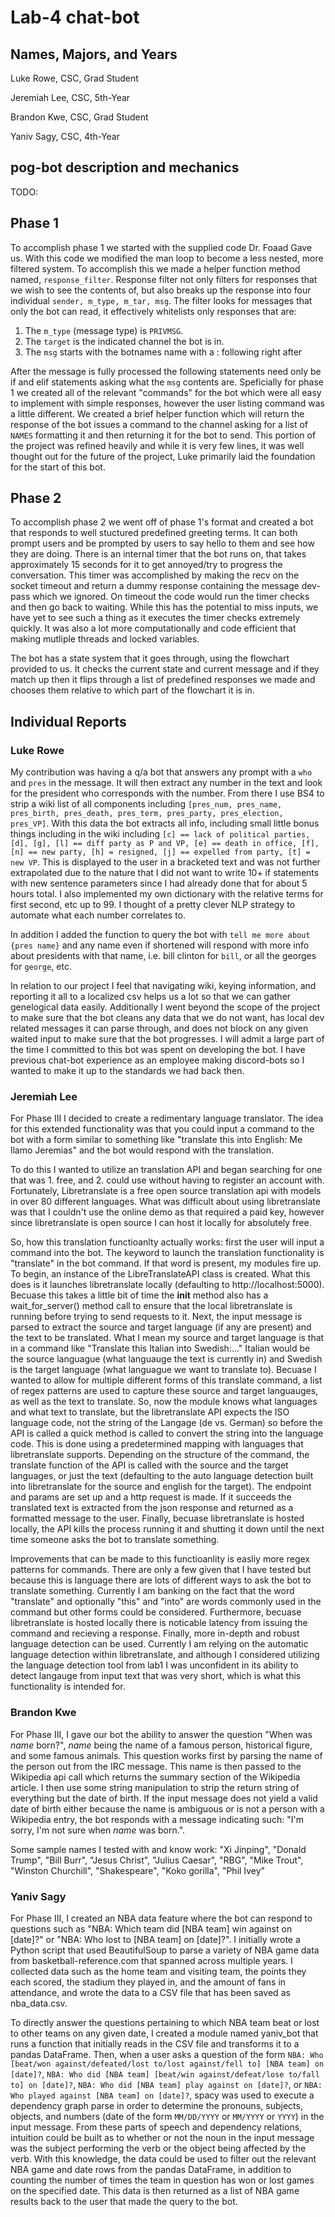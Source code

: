# Lab-4 chat-bot
## Names, Majors, and Years
Luke Rowe, CSC, Grad Student

Jeremiah Lee, CSC, 5th-Year

Brandon Kwe, CSC, Grad Student

Yaniv Sagy, CSC, 4th-Year

## pog-bot description and mechanics
TODO:

## Phase 1
To accomplish phase 1 we started with the supplied code Dr. Foaad Gave us. With this code we modified the man loop to become a less nested, more filtered system. To accomplish this we made a helper function method named, `response_filter`. Response filter not only filters for responses that we wish to see the contents of, but also breaks up the response into four individual `sender, m_type, m_tar, msg`. The filter looks for messages that only the bot can read, it effectively whitelists only responses that are:
1. The `m_type` (message type) is `PRIVMSG`.
2. The `target` is the indicated channel the bot is in.
3. The `msg` starts with the botnames name with a : following right after

After the message is fully processed the following statements need only be if and elif statements asking what the `msg` contents are. Speficially for phase 1 we created all of the relevant "commands" for the bot which were all easy to implement with simple responses, however the user listing command was a little different. We created a brief helper function which will return the response of the bot issues a command to the channel asking for a list of `NAMES` formatting it and then returning it for the bot to send. This portion of the project was refined heavily and while it is very few lines, it was well thought out for the future of the project, Luke primarily laid the foundation for the start of this bot.

## Phase 2
To accomplish phase 2 we went off of phase 1's format and created a bot that responds to well stuctured predefined greeting terms. It can both prompt users and be prompted by users to say hello to them and see how they are doing. There is an internal timer that the bot runs on, that takes approximately 15 seconds for it to get annoyed/try to progress the conversation. This timer was accomplished by making the recv on the socket timeout and return a dummy response containing the message dev-pass which we ignored. On timeout the code would run the timer checks and then go back to waiting. While this has the potential to miss inputs, we have yet to see such a thing as it executes the timer checks extremely quickly. It was also a lot more computationally and code efficient that making mutliple threads and locked variables.

The bot has a state system that it goes through, using the flowchart provided to us. It checks the current state and current message and if they match up then it flips through a list of predefined responses we made and chooses them relative to which part of the flowchart it is in.

## Individual Reports
### Luke Rowe
My contribution was having a q/a bot that answers any prompt with a `who` and `pres` in the message. It will then extract any number in the text and look for the president who corresponds with the number. From there I use BS4 to strip a wiki list of all components including `[pres_num, pres_name, pres_birth, pres_death, pres_term, pres_party, pres_election, pres_VP]`. With this data the bot extracts all info, including small little bonus things including in the wiki including `[c] == lack of political parties, [d], [g], [l] == diff party as P and VP, [e] == death in office, [f], [n] == new party, [h] = resigned, [j] == expelled from party, [t] = new VP`. This is displayed to the user in a bracketed text and was not further extrapolated due to the nature that I did not want to write 10+ if statements with new sentence parameters since I had already done that for about 5 hours total. I also implemented my own dictionary with the relative terms for first second, etc up to 99. I thought of a pretty clever NLP strategy to automate what each number correlates to.

In addition I added the function to query the bot with `tell me more about {pres name}` and any name even if shortened will respond with more info about presidents with that name, i.e. bill clinton for `bill`, or all the georges for `george`, etc.

In relation to our project I feel that navigating wiki, keying information, and reporting it all to a localized csv helps us a lot so that we can gather genelogical data easily. Additionally I went beyond the scope of the project to make sure that the bot cleans any data that we do not want, has local dev related messages it can parse through, and does not block on any given waited input to make sure that the bot progresses. I will admit a large part of the time I committed to this bot was spent on developing the bot. I have previous chat-bot experience as an employee making discord-bots so I wanted to make it up to the standards we had back then.

### Jeremiah Lee
For Phase III I decided to create a redimentary language translator. The idea for this extended functionality was that you could input a command to the bot with a form similar to something like "translate this into English: Me llamo Jeremias" and the bot would respond with the translation.

To do this I wanted to utilize an translation API and began searching for one that was 1. free, and 2. could use without having to register an account with. Fortunately, Libretranslate is a free open source translation api with models in over 80 different languages. What was difficult about using libretranslate was that I couldn't use the online demo as that required a paid key, however since libretranslate is open source I can host it locally for absolutely free.

So, how this translation functioanlty actually works: first the user will input a command into the bot. The keyword to launch the translation functionality is "translate" in the bot command. If that word is present, my modules fire up. 
To begin, an instance of the LibreTranslateAPI class is created. What this does is it launches libretranslate locally (defaulting to http://localhost:5000). Becuase this takes a little bit of time the __init__ method also has a wait_for_server() method call to ensure that the local libretranslate is running before trying to send requests to it.
Next, the input message is parsed to extract the source and target language (if any are present) and the text to be translated. What I mean my source and target language is that in a command like "Translate this Italian into Swedish:..." Italian would be the source languague (what languauge the text is currently in) and Swedish is the target language (what languague we want to translate to). Becuase I wanted to allow for multiple different forms of this translate command, a list of regex patterns are used to capture these source and target languauges, as well as the text to translate. 
So, now the module knows what languages and what text to translate, but the libretranslate API expects the ISO language code, not the string of the Langage (de vs. German) so before the API is called a quick method is called to convert the string into the language code. This is done using a predetermined mapping with languages that libretranslate supports.
Depending on the structure of the command, the translate function of the API is called with the source and the target languages, or just the text (defaulting to the auto language detection built into libretranslate for the source and english for the target). The endpoint and params are set up and a http request is made. If it succeeds the translated text is extracted from the json response and returned as a formatted message to the user. 
Finally, becuase libretranslate is hosted locally, the API kills the process running it and shutting it down until the next time someone asks the bot to translate something.

Improvements that can be made to this functioanlity is easliy more regex patterns for commands. There are only a few given that I have tested but because this is language there are lots of different ways to ask the bot to translate something. Currently I am banking on the fact that the word "translate" and optionally "this" and "into" are words commonly used in the command but other forms could be considered. Furthermore, becuase libretranslate is hosted locally there is noticable latency from issuing the command and recieving a response. Finally, more in-depth and robust language detection can be used. Currently I am relying on the automatic language detection within libretranslate, and although I considered utilizing the language detection tool from lab1 I was unconfident in its ability to detect langauge from input text that was very short, which is what this functionality is intended for. 

### Brandon Kwe
For Phase III, I gave our bot the ability to answer the question "When was *name* born?", *name* being the name of a famous person, historical figure, and some famous animals. This question works first by parsing the name of the person out from the IRC message. This name is then passed to the Wikipedia api call which returns the summary section of the Wikipedia article. I then use some string manipulation to strip the return string of everything but the date of birth. If the input message does not yield a valid date of birth either because the name is ambiguous or is not a person with a Wikipedia entry, the bot responds with a message indicating such: "I'm sorry, I'm not sure when *name* was born.".

Some sample names I tested with and know work:
"Xi Jinping", "Donald Trump", "Bill Burr", "Jesus Christ", "Julius Caesar", "RBG", "Mike Trout", "Winston Churchill", "Shakespeare", "Koko gorilla", "Phil Ivey"
### Yaniv Sagy
For Phase III, I created an NBA data feature where the bot can respond to questions such as "NBA: Which team did [NBA team] win against on [date]?" or "NBA: Who lost to [NBA team] on [date]?". I initially wrote a Python script that used BeautifulSoup to parse a variety of NBA game data from basketball-reference.com that spanned across multiple years. I collected data such as the home team and visiting team, the points they each scored, the stadium they played in, and the amount of fans in attendance, and wrote the data to a CSV file that has been saved as nba_data.csv.

To directly answer the questions pertaining to which NBA team beat or lost to other teams on any given date, I created a module named yaniv_bot that runs a function that initially reads in the CSV file and transforms it to a pandas DataFrame. Then, when a user asks a question of the form `NBA: Who [beat/won against/defeated/lost to/lost against/fell to] [NBA team] on [date]?`, `NBA: Who did [NBA team] [beat/win against/defeat/lose to/fall to] on [date]?`, `NBA: Who did [NBA team] play against on [date]?`, or `NBA: Who played against [NBA team] on [date]?`, spacy was used to execute a dependency graph parse in order to determine the pronouns, subjects, objects, and numbers (date of the form `MM/DD/YYYY` or `MM/YYYY` or `YYYY`) in the input message. From these parts of speech and dependency relations, intuition could be built as to whether or not the noun in the input message was the subject performing the verb or the object being affected by the verb. With this knowledge, the data could be used to filter out the relevant NBA game and date rows from the pandas DataFrame, in addition to counting the number of times the team in question has won or lost games on the specified date. This data is then returned as a list of NBA game results back to the user that made the query to the bot.

